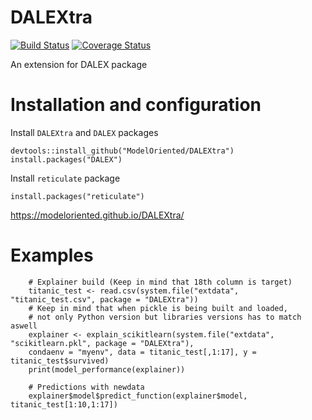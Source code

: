 # DALEXtra

[![Build Status](https://travis-ci.org/ModelOriented/DALEXtra.svg?branch=master)](https://travis-ci.org/ModelOriented/DALEXtra)
[![Coverage
Status](https://img.shields.io/codecov/c/github/ModelOriented/DALEXtra/master.svg)](https://codecov.io/github/ModelOriented/DALEXtra?branch=master)

An extension for DALEX package

# Installation and configuration

Install `DALEXtra` and `DALEX` packages

```
devtools::install_github("ModelOriented/DALEXtra")
install.packages("DALEX")
```

Install `reticulate` package

```
install.packages("reticulate")
```

https://modeloriented.github.io/DALEXtra/

# Examples
```
    # Explainer build (Keep in mind that 18th column is target)
    titanic_test <- read.csv(system.file("extdata", "titanic_test.csv", package = "DALEXtra"))
    # Keep in mind that when pickle is being built and loaded,
    # not only Python version but libraries versions has to match aswell
    explainer <- explain_scikitlearn(system.file("extdata", "scikitlearn.pkl", package = "DALEXtra"),
    condaenv = "myenv", data = titanic_test[,1:17], y = titanic_test$survived)
    print(model_performance(explainer))

    # Predictions with newdata
    explainer$model$predict_function(explainer$model, titanic_test[1:10,1:17])
```
